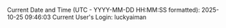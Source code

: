 Current Date and Time (UTC - YYYY-MM-DD HH:MM:SS formatted): 2025-10-25 09:46:03
Current User's Login: luckyaiman
